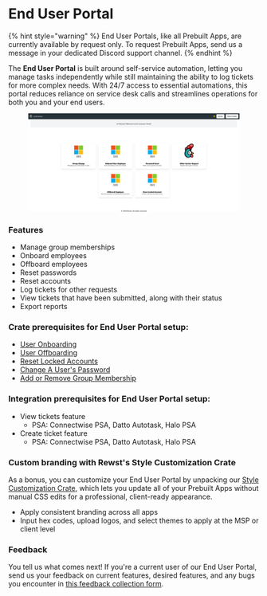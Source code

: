 # End User Portal

{% hint style="warning" %}
End User Portals, like all Prebuilt Apps, are currently available by request only. To request Prebuilt Apps, send us a message in your dedicated Discord support channel.
{% endhint %}

The **End User Portal** is built around self-service automation, letting you manage tasks independently while still maintaining the ability to log tickets for more complex needs. With 24/7 access to essential automations, this portal reduces reliance on service desk calls and streamlines operations for both you and your end users.

<figure><img src="../../../.gitbook/assets/image (31).png" alt=""><figcaption></figcaption></figure>

### Features

* Manage group memberships
* Onboard employees
* Offboard employees
* Reset passwords
* Reset accounts
* Log tickets for other requests
* View tickets that have been submitted, along with their status
* Export reports

### **Crate prerequisites for End User Portal setup:**

* [User Onboarding](https://app.rewst.io/marketplace/crates/739fbe90-70da-454e-888e-5fa416665ce1)
* [User Offboarding](https://app.rewst.io/marketplace/crates/c3f4316f-f599-4943-af50-29cde06dd863)
* [Reset Locked Accounts](https://app.rewst.io/marketplace/crates/7cd396a6-89e5-4d7a-b57d-70a97c71fa22)
* [Change A User's Password](https://app.rewst.io/marketplace/crates/2380ea0b-00b6-47d5-8107-77fc55a63938)
* [Add or Remove Group Membership](https://app.rewst.io/marketplace/crates/022c71ff-985c-4a8a-a0ac-efbdc4705a70)

### **Integration prerequisites for End User Portal setup:**

* View tickets feature
  * PSA: Connectwise PSA, Datto Autotask, Halo PSA
* Create ticket feature
  * PSA: Connectwise PSA, Datto Autotask, Halo PSA

### Custom branding with Rewst's Style Customization Crate

As a bonus, you can customize your End User Portal by unpacking our [Style Customization Crate](https://app.rewst.io/organizations/40f8b55a-e8a9-42fc-8dc1-179616275f10/marketplace/crates/0192bf3c-1cc2-7726-b33b-ecf5878e559b), which lets you update all of your Prebuilt Apps without manual CSS edits for a professional, client-ready appearance.

* Apply consistent branding across all apps
* Input hex codes, upload logos, and select themes to apply at the MSP or client level

### Feedback

You tell us what comes next! If you're a current user of our End User Portal, send us your feedback on current features, desired features, and any bugs you encounter in [this feedback collection form](https://forms.office.com/Pages/ResponsePage.aspx?id=VtqdWutbQEiD4Zr8GtojiJFelL-3rz1JvOPdoNrnRFRUNTg4VEdSUEdCS0c2TTU4U0tOVFBXR0ZCOC4u\&origin=Invitation\&channel=0).



